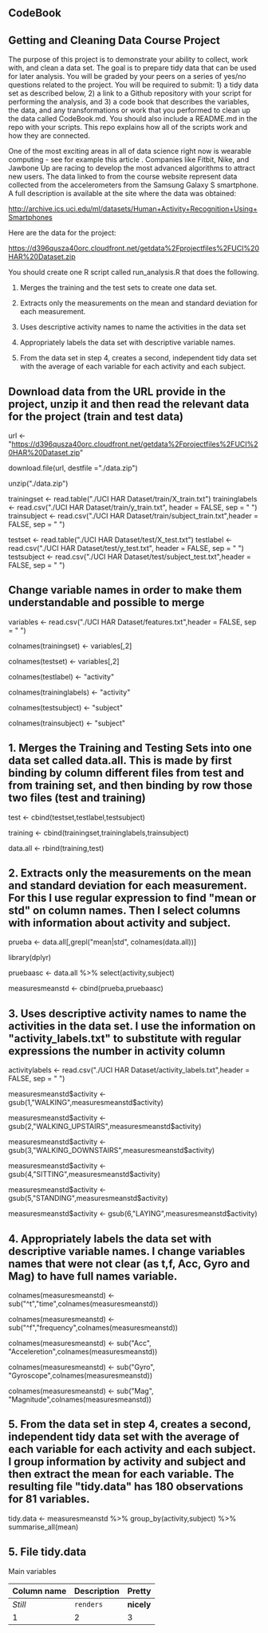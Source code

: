 ## CodeBook
## Getting and Cleaning Data Course Project

The purpose of this project is to demonstrate your ability to collect, work with, and clean a data set. The goal is to prepare tidy data that can be used for later analysis. You will be graded by your peers on a series of yes/no questions related to the project. You will be required to submit: 1) a tidy data set as described below, 2) a link to a Github repository with your script for performing the analysis, and 3) a code book that describes the variables, the data, and any transformations or work that you performed to clean up the data called CodeBook.md. You should also include a README.md in the repo with your scripts. This repo explains how all of the scripts work and how they are connected.

One of the most exciting areas in all of data science right now is wearable computing - see for example this article . Companies like Fitbit, Nike, and Jawbone Up are racing to develop the most advanced algorithms to attract new users. The data linked to from the course website represent data collected from the accelerometers from the Samsung Galaxy S smartphone. A full description is available at the site where the data was obtained:

http://archive.ics.uci.edu/ml/datasets/Human+Activity+Recognition+Using+Smartphones

Here are the data for the project:

https://d396qusza40orc.cloudfront.net/getdata%2Fprojectfiles%2FUCI%20HAR%20Dataset.zip

You should create one R script called run_analysis.R that does the following.

1. Merges the training and the test sets to create one data set.

2. Extracts only the measurements on the mean and standard deviation for each measurement.

3. Uses descriptive activity names to name the activities in the data set

4. Appropriately labels the data set with descriptive variable names.

5. From the data set in step 4, creates a second, independent tidy data set with the average of each variable for each activity and each subject.


## Download data from the URL provide in the project, unzip it and then read the relevant data for the project (train and test data)

url <- "https://d396qusza40orc.cloudfront.net/getdata%2Fprojectfiles%2FUCI%20HAR%20Dataset.zip"

download.file(url, destfile ="./data.zip")

unzip("./data.zip")

trainingset <- read.table("./UCI HAR Dataset/train/X_train.txt")
traininglabels <- read.csv("./UCI HAR Dataset/train/y_train.txt", header = FALSE, sep = " ")
trainsubject <- read.csv("./UCI HAR Dataset/train/subject_train.txt",header = FALSE, sep = " ")

testset <- read.table("./UCI HAR Dataset/test/X_test.txt")
testlabel <- read.csv("./UCI HAR Dataset/test/y_test.txt", header = FALSE, sep = " ")
testsubject <- read.csv("./UCI HAR Dataset/test/subject_test.txt",header = FALSE, sep = " ")

## Change variable names in order to make them understandable and possible to merge

variables <- read.csv("./UCI HAR Dataset/features.txt",header = FALSE, sep = " ")

colnames(trainingset) <- variables[,2]

colnames(testset) <- variables[,2]

colnames(testlabel) <- "activity"

colnames(traininglabels) <- "activity"

colnames(testsubject) <- "subject"

colnames(trainsubject) <- "subject"

## 1. Merges the Training and Testing Sets into one data set called data.all. This is made by first binding by column different files from test and from training set, and then binding by row those two files (test and training)

test <- cbind(testset,testlabel,testsubject)

training <- cbind(trainingset,traininglabels,trainsubject)

data.all <- rbind(training,test)

## 2. Extracts only the measurements on the mean and standard deviation for each measurement. For this I use regular expression to find "mean or std" on column names. Then I select columns with information about activity and subject.

prueba <- data.all[,grepl("mean|std", colnames(data.all))]

library(dplyr)

pruebaasc <- data.all %>%
  select(activity,subject)

measuresmeanstd <- cbind(prueba,pruebaasc)

## 3. Uses descriptive activity names to name the activities in the data set. I use the information on "activity_labels.txt" to substitute with regular expressions the number in activity column

activitylabels <- read.csv("./UCI HAR Dataset/activity_labels.txt",header = FALSE, sep = " ")

measuresmeanstd$activity <- gsub(1,"WALKING",measuresmeanstd$activity)

measuresmeanstd$activity <- gsub(2,"WALKING_UPSTAIRS",measuresmeanstd$activity)

measuresmeanstd$activity <- gsub(3,"WALKING_DOWNSTAIRS",measuresmeanstd$activity)

measuresmeanstd$activity <- gsub(4,"SITTING",measuresmeanstd$activity)

measuresmeanstd$activity <- gsub(5,"STANDING",measuresmeanstd$activity)

measuresmeanstd$activity <- gsub(6,"LAYING",measuresmeanstd$activity)

## 4. Appropriately labels the data set with descriptive variable names. I change variables names that were not clear (as t,f, Acc, Gyro and Mag) to have full names variable. 

colnames(measuresmeanstd) <- sub("^t","time",colnames(measuresmeanstd))

colnames(measuresmeanstd) <- sub("^f","frequency",colnames(measuresmeanstd))

colnames(measuresmeanstd) <- sub("Acc", "Acceleretion",colnames(measuresmeanstd))

colnames(measuresmeanstd) <- sub("Gyro", "Gyroscope",colnames(measuresmeanstd))

colnames(measuresmeanstd) <- sub("Mag", "Magnitude",colnames(measuresmeanstd))

## 5. From the data set in step 4, creates a second, independent tidy data set with the average of each variable for each activity and each subject. I group information by activity and subject and then extract the mean for each variable. The resulting file "tidy.data" has 180 observations for 81 variables.

tidy.data <- measuresmeanstd %>%
  group_by(activity,subject) %>%
  summarise_all(mean)

## 5. File tidy.data

Main variables

Column name | Description| Pretty
--- | --- | ---
*Still* | `renders` | **nicely**
1 | 2 | 3
